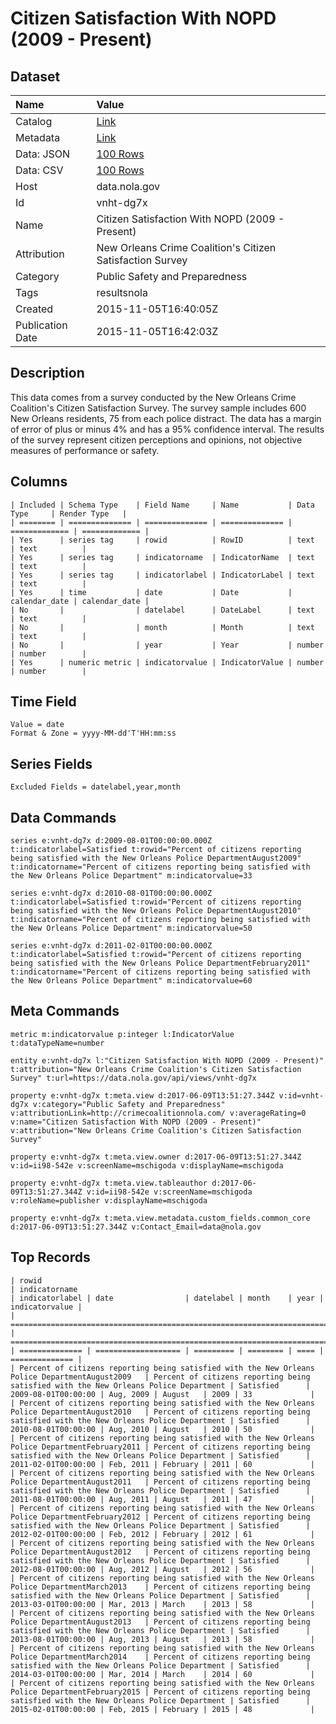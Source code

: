 # Citizen Satisfaction With NOPD (2009 - Present)

## Dataset

| Name | Value |
| :--- | :---- |
| Catalog | [Link](https://catalog.data.gov/dataset/citizen-satisfaction-with-nopd-2009-present) |
| Metadata | [Link](https://data.nola.gov/api/views/vnht-dg7x) |
| Data: JSON | [100 Rows](https://data.nola.gov/api/views/vnht-dg7x/rows.json?max_rows=100) |
| Data: CSV | [100 Rows](https://data.nola.gov/api/views/vnht-dg7x/rows.csv?max_rows=100) |
| Host | data.nola.gov |
| Id | vnht-dg7x |
| Name | Citizen Satisfaction With NOPD (2009 - Present) |
| Attribution | New Orleans Crime Coalition's Citizen Satisfaction Survey |
| Category | Public Safety and Preparedness |
| Tags | resultsnola |
| Created | 2015-11-05T16:40:05Z |
| Publication Date | 2015-11-05T16:42:03Z |

## Description

This data comes from a survey conducted by the New Orleans Crime Coalition's Citizen Satisfaction Survey. The survey sample includes 600 New Orleans residents, 75 from each police distract. The data has a margin of error of plus or minus 4% and has a 95% confidence interval. The results of the survey represent citizen perceptions and opinions, not objective measures of performance or safety.

## Columns

```ls
| Included | Schema Type    | Field Name     | Name           | Data Type     | Render Type   |
| ======== | ============== | ============== | ============== | ============= | ============= |
| Yes      | series tag     | rowid          | RowID          | text          | text          |
| Yes      | series tag     | indicatorname  | IndicatorName  | text          | text          |
| Yes      | series tag     | indicatorlabel | IndicatorLabel | text          | text          |
| Yes      | time           | date           | Date           | calendar_date | calendar_date |
| No       |                | datelabel      | DateLabel      | text          | text          |
| No       |                | month          | Month          | text          | text          |
| No       |                | year           | Year           | number        | number        |
| Yes      | numeric metric | indicatorvalue | IndicatorValue | number        | number        |
```

## Time Field

```ls
Value = date
Format & Zone = yyyy-MM-dd'T'HH:mm:ss
```

## Series Fields

```ls
Excluded Fields = datelabel,year,month
```

## Data Commands

```ls
series e:vnht-dg7x d:2009-08-01T00:00:00.000Z t:indicatorlabel=Satisfied t:rowid="Percent of citizens reporting being satisfied with the New Orleans Police DepartmentAugust2009" t:indicatorname="Percent of citizens reporting being satisfied with the New Orleans Police Department" m:indicatorvalue=33

series e:vnht-dg7x d:2010-08-01T00:00:00.000Z t:indicatorlabel=Satisfied t:rowid="Percent of citizens reporting being satisfied with the New Orleans Police DepartmentAugust2010" t:indicatorname="Percent of citizens reporting being satisfied with the New Orleans Police Department" m:indicatorvalue=50

series e:vnht-dg7x d:2011-02-01T00:00:00.000Z t:indicatorlabel=Satisfied t:rowid="Percent of citizens reporting being satisfied with the New Orleans Police DepartmentFebruary2011" t:indicatorname="Percent of citizens reporting being satisfied with the New Orleans Police Department" m:indicatorvalue=60
```

## Meta Commands

```ls
metric m:indicatorvalue p:integer l:IndicatorValue t:dataTypeName=number

entity e:vnht-dg7x l:"Citizen Satisfaction With NOPD (2009 - Present)" t:attribution="New Orleans Crime Coalition's Citizen Satisfaction Survey" t:url=https://data.nola.gov/api/views/vnht-dg7x

property e:vnht-dg7x t:meta.view d:2017-06-09T13:51:27.344Z v:id=vnht-dg7x v:category="Public Safety and Preparedness" v:attributionLink=http://crimecoalitionnola.com/ v:averageRating=0 v:name="Citizen Satisfaction With NOPD (2009 - Present)" v:attribution="New Orleans Crime Coalition's Citizen Satisfaction Survey"

property e:vnht-dg7x t:meta.view.owner d:2017-06-09T13:51:27.344Z v:id=ii98-542e v:screenName=mschigoda v:displayName=mschigoda

property e:vnht-dg7x t:meta.view.tableauthor d:2017-06-09T13:51:27.344Z v:id=ii98-542e v:screenName=mschigoda v:roleName=publisher v:displayName=mschigoda

property e:vnht-dg7x t:meta.view.metadata.custom_fields.common_core d:2017-06-09T13:51:27.344Z v:Contact_Email=data@nola.gov
```

## Top Records

```ls
| rowid                                                                                            | indicatorname                                                                        | indicatorlabel | date                | datelabel | month    | year | indicatorvalue | 
| ================================================================================================ | ==================================================================================== | ============== | =================== | ========= | ======== | ==== | ============== | 
| Percent of citizens reporting being satisfied with the New Orleans Police DepartmentAugust2009   | Percent of citizens reporting being satisfied with the New Orleans Police Department | Satisfied      | 2009-08-01T00:00:00 | Aug, 2009 | August   | 2009 | 33             | 
| Percent of citizens reporting being satisfied with the New Orleans Police DepartmentAugust2010   | Percent of citizens reporting being satisfied with the New Orleans Police Department | Satisfied      | 2010-08-01T00:00:00 | Aug, 2010 | August   | 2010 | 50             | 
| Percent of citizens reporting being satisfied with the New Orleans Police DepartmentFebruary2011 | Percent of citizens reporting being satisfied with the New Orleans Police Department | Satisfied      | 2011-02-01T00:00:00 | Feb, 2011 | February | 2011 | 60             | 
| Percent of citizens reporting being satisfied with the New Orleans Police DepartmentAugust2011   | Percent of citizens reporting being satisfied with the New Orleans Police Department | Satisfied      | 2011-08-01T00:00:00 | Aug, 2011 | August   | 2011 | 47             | 
| Percent of citizens reporting being satisfied with the New Orleans Police DepartmentFebruary2012 | Percent of citizens reporting being satisfied with the New Orleans Police Department | Satisfied      | 2012-02-01T00:00:00 | Feb, 2012 | February | 2012 | 61             | 
| Percent of citizens reporting being satisfied with the New Orleans Police DepartmentAugust2012   | Percent of citizens reporting being satisfied with the New Orleans Police Department | Satisfied      | 2012-08-01T00:00:00 | Aug, 2012 | August   | 2012 | 56             | 
| Percent of citizens reporting being satisfied with the New Orleans Police DepartmentMarch2013    | Percent of citizens reporting being satisfied with the New Orleans Police Department | Satisfied      | 2013-03-01T00:00:00 | Mar, 2013 | March    | 2013 | 58             | 
| Percent of citizens reporting being satisfied with the New Orleans Police DepartmentAugust2013   | Percent of citizens reporting being satisfied with the New Orleans Police Department | Satisfied      | 2013-08-01T00:00:00 | Aug, 2013 | August   | 2013 | 58             | 
| Percent of citizens reporting being satisfied with the New Orleans Police DepartmentMarch2014    | Percent of citizens reporting being satisfied with the New Orleans Police Department | Satisfied      | 2014-03-01T00:00:00 | Mar, 2014 | March    | 2014 | 60             | 
| Percent of citizens reporting being satisfied with the New Orleans Police DepartmentFebruary2015 | Percent of citizens reporting being satisfied with the New Orleans Police Department | Satisfied      | 2015-02-01T00:00:00 | Feb, 2015 | February | 2015 | 48             | 
```